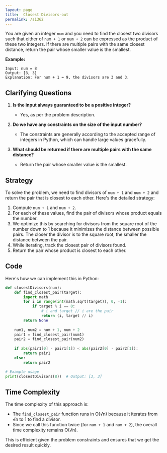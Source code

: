 ```yaml
---
layout: page
title:  Closest Divisors-out
permalink: /s1362
---
```

You are given an integer `num` and you need to find the closest two divisors such that either of `num + 1` or `num + 2` can be expressed as the product of these two integers. If there are multiple pairs with the same closest distance, return the pair whose smaller value is the smallest.

**Example:**

```
Input: num = 8
Output: [3, 3]
Explanation: For num + 1 = 9, the divisors are 3 and 3.
```

## Clarifying Questions

1. **Is the input always guaranteed to be a positive integer?**
   - Yes, as per the problem description.

2. **Do we have any constraints on the size of the input number?**
   - The constraints are generally according to the accepted range of integers in Python, which can handle large values gracefully.

3. **What should be returned if there are multiple pairs with the same distance?**
   - Return the pair whose smaller value is the smallest.

## Strategy

To solve the problem, we need to find divisors of `num + 1` and `num + 2` and return the pair that is closest to each other. Here's the detailed strategy:
1. Compute `num + 1` and `num + 2`.
2. For each of these values, find the pair of divisors whose product equals the number.
3. We optimize this by searching for divisors from the square root of the number down to 1 because it minimizes the distance between possible pairs. The closer the divisor is to the square root, the smaller the distance between the pair.
4. While iterating, track the closest pair of divisors found.
5. Return the pair whose product is closest to each other.

## Code

Here's how we can implement this in Python:

```python
def closestDivisors(num):
    def find_closest_pair(target):
        import math
        for i in range(int(math.sqrt(target)), 0, -1):
            if target % i == 0:
                # i and target // i are the pair
                return (i, target // i)
        return None
    
    num1, num2 = num + 1, num + 2
    pair1 = find_closest_pair(num1)
    pair2 = find_closest_pair(num2)
    
    if abs(pair1[0] - pair1[1]) < abs(pair2[0] - pair2[1]):
        return pair1
    else:
        return pair2

# Example usage
print(closestDivisors(8))  # Output: [3, 3]
```

## Time Complexity

The time complexity of this approach is:
- The `find_closest_pair` function runs in O(√n) because it iterates from √n to 1 to find a divisor.
- Since we call this function twice (for `num + 1` and `num + 2`), the overall time complexity remains O(√n).

This is efficient given the problem constraints and ensures that we get the desired result quickly.
